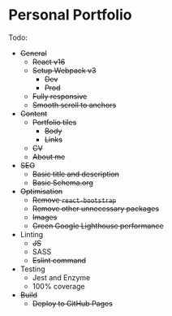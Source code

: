 # Personal Portfolio

Todo:
- ~~General~~
    - ~~React v16~~
    - ~~Setup Webpack v3~~
        - ~~Dev~~
        - ~~Prod~~
    - ~~Fully responsive~~
    - ~~Smooth scroll to anchors~~
- ~~Content~~
    - ~~Portfolio tiles~~
        - ~~Body~~
        - ~~Links~~
    - ~~CV~~
    - ~~About me~~
- ~~SEO~~
    - ~~Basic title and description~~
    - ~~Basic Schema.org~~
- ~~Optimisation~~
    - ~~Remove `react-bootstrap`~~
    - ~~Remove other unnecessary packages~~
    - ~~Images~~
    - ~~Green Google Lighthouse performance~~
- Linting
    - ~~JS~~
    - SASS
    - ~~Eslint command~~
- Testing
    - Jest and Enzyme
    - 100% coverage
- ~~Build~~
    - ~~Deploy to GitHub Pages~~
